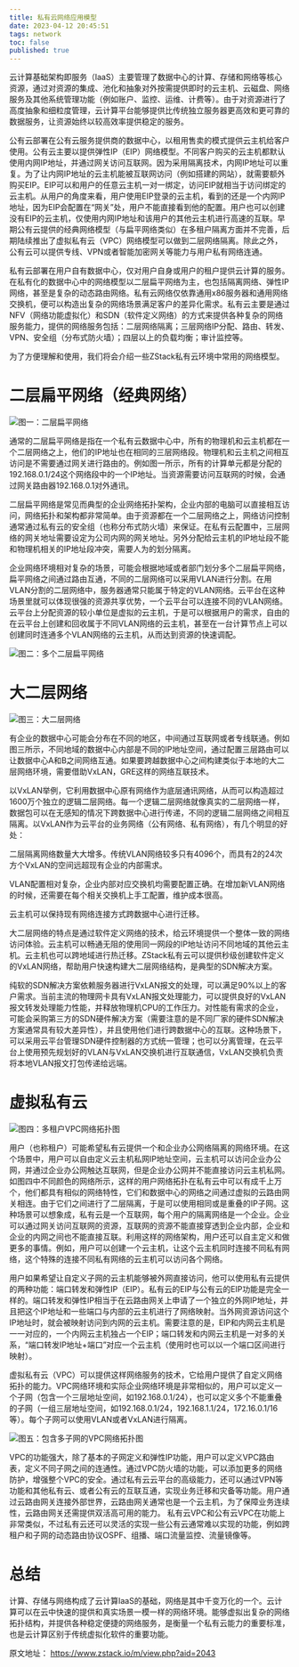 ```yaml
---
title: 私有云网络应用模型
date: 2023-04-12 20:45:51
tags: network
toc: false
published: true
---
```

云计算基础架构即服务（IaaS）主要管理了数据中心的计算、存储和网络等核心资源，通过对资源的集成、池化和抽象对外按需提供即时的云主机、云磁盘、网络服务及其他系统管理功能（例如账户、监控、运维、计费等）。由于对资源进行了高度抽象和细粒度管理，云计算平台能够提供比传统独立服务器更高效和更可靠的数据服务，让资源始终以较高效率提供稳定的服务。

公有云部署在公有云服务提供商的数据中心，以租用售卖的模式提供云主机给客户使用。公有云主要以提供弹性IP（EIP）网络模型。不同客户购买的云主机都默认使用内网IP地址，并通过网关访问互联网。因为采用隔离技术，内网IP地址可以重复。为了让内网IP地址的云主机能被互联网访问（例如搭建的网站），就需要额外购买EIP。EIP可以和用户的任意云主机一对一绑定，访问EIP就相当于访问绑定的云主机。从用户的角度来看，用户使用EIP登录的云主机，看到的还是一个内网IP地址，因为EIP会配置在“网关”处，用户不能直接看到他的配置。用户也可以创建没有EIP的云主机，仅使用内网IP地址和该用户的其他云主机进行高速的互联。早期公有云提供的经典网络模型（与扁平网络类似）在多租户隔离方面并不完善，后期陆续推出了虚拟私有云（VPC）网络模型可以做到二层网络隔离。除此之外，公有云可以提供专线、VPN或者智能加密网关等能力与用户私有网络连通。

私有云部署在用户自有数据中心，仅对用户自身或用户的租户提供云计算的服务。在私有化的数据中心中的网络模型以二层扁平网络为主，也包括隔离网络、弹性IP网络，甚至是复杂的动态路由网络。私有云网络仅依靠通用x86服务器和通用网络交换机，便可以构造出复杂的网络场景满足客户的差异化需求。私有云主要是通过NFV（网络功能虚拟化）和SDN（软件定义网络）的方式来提供各种复杂的网络服务能力，提供的网络服务包括：二层网络隔离；三层网络IP分配、路由、转发、VPN、安全组（分布式防火墙）；四层以上的负载均衡；审计监控等。

为了方便理解和使用，我们将会介绍一些ZStack私有云环境中常用的网络模型。

# 二层扁平网络（经典网络）

![图一：二层扁平网络](https://cdn.jsdelivr.net/gh/tobyforever/uploadpic/upload/20230414130718.png)

通常的二层扁平网络是指在一个私有云数据中心中，所有的物理机和云主机都在一个二层网络之上，他们的IP地址也在相同的三层网络段。物理机和云主机之间相互访问是不需要通过网关进行路由的。例如图一所示，所有的计算单元都是分配的192.168.0.1/24这个网络段中的一个IP地址。当资源需要访问互联网的时候，会通过网关路由器192.168.0.1对外通讯。

二层扁平网络是常见而典型的企业网络拓扑架构，企业内部的电脑可以直接相互访问，网络拓扑和架构都非常简单。由于资源都在一个二层网络之上，网络访问控制通常通过私有云的安全组（也称分布式防火墙）来保证。在私有云配置中，三层网络的网关地址需要设定为公司内网的网关地址。另外分配给云主机的IP地址段不能和物理机相关的IP地址段冲突，需要人为的划分隔离。

企业网络环境相对复杂的场景，可能会根据地域或者部门划分多个二层扁平网络，扁平网络之间通过路由互通，不同的二层网络可以采用VLAN进行分割。在用VLAN分割的二层网络中，服务器通常只能属于特定的VLAN网络。云平台在这种场景里就可以体现很强的资源共享优势，一个云平台可以连接不同的VLAN网络。云平台上分配资源的较小单位是虚拟的云主机，于是可以根据用户的需求，自由的在云平台上创建和回收属于不同VLAN网络的云主机，甚至在一台计算节点上可以创建同时连通多个VLAN网络的云主机，从而达到资源的快速调配。

![图二：多个二层扁平网络](https://cdn.jsdelivr.net/gh/tobyforever/uploadpic/upload/20230414130818.png)


# 大二层网络
![图三：大二层网络](https://cdn.jsdelivr.net/gh/tobyforever/uploadpic/upload/20230414130910.png)

有企业的数据中心可能会分布在不同的地区，中间通过互联网或者专线联通。例如图三所示，不同地域的数据中心内部是不同的IP地址空间，通过配置三层路由可以让数据中心A和B之间网络互通。如果要跨越数据中心之间构建类似于本地的大二层网络环境，需要借助VxLAN，GRE这样的网络互联技术。

以VxLAN举例，它利用数据中心原有网络作为底层通讯网络，从而可以构造超过1600万个独立的逻辑二层网络。每一个逻辑二层网络就像真实的二层网络一样，数据包可以在无感知的情况下跨数据中心进行传递，不同的逻辑二层网络之间相互隔离。以VxLAN作为云平台的业务网络（公有网络、私有网络），有几个明显的好处：

二层隔离网络数量大大增多。传统VLAN网络较多只有4096个，而具有2的24次方个VxLAN的空间远超现有企业的内部需求。

VLAN配置相对复杂，企业内部对应交换机均需要配置正确。在增加新VLAN网络的时候，还需要在每个相关交换机上手工配置，维护成本很高。

云主机可以保持现有网络连接方式跨数据中心进行迁移。


大二层网络的特点是通过软件定义网络的技术，给云环境提供一个整体一致的网络访问体验。云主机可以畅通无阻的使用同一网段的IP地址访问不同地域的其他云主机。云主机也可以跨地域进行热迁移。ZStack私有云可以提供秒级创建软件定义的VxLAN网络，帮助用户快速构建大二层网络结构，是典型的SDN解决方案。

纯软的SDN解决方案依赖服务器进行VxLAN报文的处理，可以满足90%以上的客户需求。当前主流的物理网卡具有VxLAN报文处理能力，可以提供良好的VxLAN报文转发处理能力性能，并释放物理机CPU的工作压力。对性能有需求的企业，可能会采购第三方的SDN硬件解决方案（需要注意的是不同厂家的硬件SDN解决方案通常具有较大差异性），并且使用他们进行跨数据中心的互联。这种场景下，可以采用云平台管理SDN硬件控制器的方式统一管理；也可以分离管理，在云平台上使用预先规划好的VLAN与VxLAN交换机进行互联通信，VxLAN交换机负责将本地VLAN报文打包传递给远端。

# 虚拟私有云
![图四：多租户VPC网络拓扑图](https://cdn.jsdelivr.net/gh/tobyforever/uploadpic/upload/20230414131022.png)

用户（也称租户）可能希望私有云提供一个和企业办公网络隔离的网络环境。在这个场景中，用户可以自由定义云主机私网IP地址空间，云主机可以访问企业办公网，并通过企业办公网触达互联网，但是企业办公网并不能直接访问云主机私网。如图四中不同颜色的网络所示，这样的用户网络拓扑在私有云中可以有成千上万个，他们都具有相似的网络特性，它们和数据中心的网络之间通过虚拟的云路由网关相连。由于它们之间进行了二层隔离，于是可以使用相同或是重叠的IP子网。这种场景可以想象成，私有云是一个互联网，每个用户的隔离网络是一个企业。企业可以通过网关访问互联网的资源，互联网的资源不能直接穿透到企业内部，企业和企业的内网之间也不能直接互联。利用这样的网络架构，用户还可以自主定义和做更多的事情。例如，用户可以创建一个云主机，让这个云主机同时连接不同私有网络，这个特殊的连接不同私有网络的云主机可以访问各个网络。

用户如果希望让自定义子网的云主机能够被外网直接访问，他可以使用私有云提供的两种功能：端口转发和弹性IP（EIP）。私有云的EIP与公有云的EIP功能是完全一样的。端口转发和弹性IP相当于在云路由网关上申请了一个独立的外网IP地址，并且把这个IP地址和一些端口与内部的云主机进行了网络映射。当外网资源访问这个IP地址时，就会被映射访问到内网的云主机。需要注意的是，EIP和内网云主机是一一对应的，一个内网云主机独占一个EIP；端口转发和内网云主机是一对多的关系，“端口转发IP地址+端口”对应一个云主机（使用时也可以以一个端口区间进行映射）。

虚拟私有云（VPC）可以提供这样网络服务的技术，它给用户提供了自定义网络拓扑的能力。VPC网络环境和实际企业网络环境是非常相似的，用户可以定义一个子网（包含一个三层地址空间，如192.168.0.1/24），也可以定义多个不能重叠的子网（一组三层地址空间，如192.168.0.1/24，192.168.1.1/24，172.16.0.1/16 等）。每个子网可以使用VLAN或者VxLAN进行隔离。

![图五：包含多子网的VPC网络拓扑图](https://cdn.jsdelivr.net/gh/tobyforever/uploadpic/upload/20230414131054.png)

VPC的功能强大，除了基本的子网定义和弹性IP功能，用户可以定义VPC路由表，定义不同子网之间的连通性。通过VPC防火墙的功能，可以添加更多的网络防护，增强整个VPC的安全。通过私有云云平台的高级能力，还可以通过VPN等功能和其他私有云、或者公有云的互联互通，实现业务迁移和灾备等功能。用户通过云路由网关连接外部世界，云路由网关通常也是一个云主机，为了保障业务连续性，云路由网关还需提供双活高可用的能力。
私有云VPC和公有云VPC在功能上非常类似，不过私有云还可以灵活的实现一些公有云通常难以实现的功能，例如跨租户和子网的动态路由协议OSPF、组播、端口流量监控、流量镜像等。

# 总结
计算、存储与网络构成了云计算IaaS的基础，网络是其中千变万化的一个。云计算可以在云中快速的提供和真实场景一模一样的网络环境。能够虚拟出复杂的网络拓扑结构，并提供各种稳定便捷的网络服务，是衡量一个私有云能力的重要标准，也是云计算区别于传统虚拟化软件的重要功能。

原文地址：
https://www.zstack.io/m/view.php?aid=2043